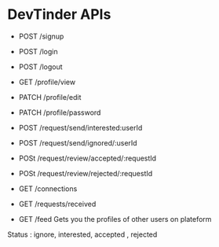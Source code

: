 # DevTinder APIs

- POST /signup
- POST /login
- POST /logout

- GET /profile/view
- PATCH /profile/edit
- PATCH /profile/password

- POST /request/send/interested:userId
- POST /request/send/ignored/:userId

- POSt /request/review/accepted/:requestId
- POSt /request/review/rejected/:requestId

- GET /connections
- GET /requests/received
- GET /feed Gets you the profiles of other users on plateform




Status : ignore, interested, accepted , rejected